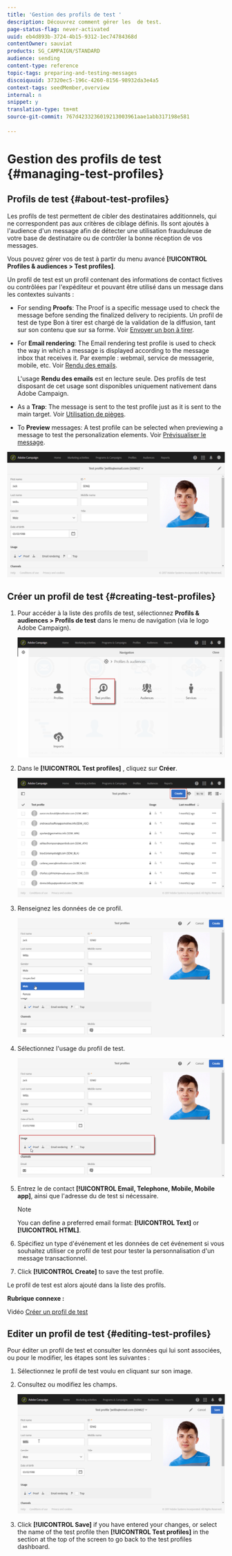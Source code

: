 ```yaml
---
title: 'Gestion des profils de test '
description: Découvrez comment gérer les  de test.
page-status-flag: never-activated
uuid: eb4d893b-3724-4b15-9312-1ec74784368d
contentOwner: sauviat
products: SG_CAMPAIGN/STANDARD
audience: sending
content-type: reference
topic-tags: preparing-and-testing-messages
discoiquuid: 37320ec5-196c-4260-8156-98932da3e4a5
context-tags: seedMember,overview
internal: n
snippet: y
translation-type: tm+mt
source-git-commit: 767d4233236019213003961aae1abb317198e581

---
```



# Gestion des profils de test  {#managing-test-profiles}

## Profils de test {#about-test-profiles}

Les profils de test permettent de cibler des destinataires additionnels, qui ne correspondent pas aux critères de ciblage définis. Ils sont ajoutés à l&#39;audience d&#39;un message afin de détecter une utilisation frauduleuse de votre base de destinataire ou de contrôler la bonne réception de vos messages.

Vous pouvez gérer vos  de test à partir du menu avancé **[!UICONTROL Profiles & audiences > Test profiles]**.

Un profil de test est un profil contenant des informations de contact fictives ou contrôlées par l&#39;expéditeur et pouvant être utilisé dans un message dans les contextes suivants :

* For sending **Proofs**: The Proof is a specific message used to check the message before sending the finalized delivery to recipients. Un profil de test de type Bon à tirer est chargé de la validation de la diffusion, tant sur son contenu que sur sa forme. Voir [Envoyer un bon à tirer](../../sending/using/sending-proofs.md).
* For **Email rendering**: The Email rendering test profile is used to check the way in which a message is displayed according to the message inbox that receives it. Par exemple : webmail, service de messagerie, mobile, etc. Voir [Rendu des emails](../../sending/using/email-rendering.md).

   L&#39;usage **Rendu des emails** est en lecture seule. Des profils de test disposant de cet usage sont disponibles uniquement nativement dans Adobe Campaign.

* As a **Trap**: The message is sent to the test profile just as it is sent to the main target. Voir [Utilisation de pièges](../../sending/using/using-traps.md).
* To **Preview** messages: A test profile can be selected when previewing a message to test the personalization elements. Voir [Prévisualiser le message](/help/sending/using/previewing-messages.md).

![](assets/test_profile.png)

## Créer un profil de test {#creating-test-profiles}

1. Pour accéder à la liste des profils de test, sélectionnez **Profils &amp; audiences > Profils de test** dans le menu de navigation (via le logo Adobe Campaign).

   ![](assets/test_profile_creation_1.png)

1. Dans le **[!UICONTROL Test profiles]** , cliquez sur **Créer**.

   ![](assets/test_profile_creation_2.png)

1. Renseignez les données de ce profil.

   ![](assets/test_profile_creation_3.png)

1. Sélectionnez l&#39;usage du profil de test.

   ![](assets/test_profile_creation_4.png)

1. Entrez le  de contact **[!UICONTROL Email, Telephone, Mobile, Mobile app]**, ainsi que l&#39;adresse  du de test si nécessaire.

   >[!NOTE]
   >
   >You can define a preferred email format: **[!UICONTROL Text]** or **[!UICONTROL HTML]**.

1. Spécifiez un type d&#39;événement et les données de cet événement si vous souhaitez utiliser ce profil de test pour tester la personnalisation d&#39;un message transactionnel.
1. Click **[!UICONTROL Create]** to save the test profile.

Le profil de test est alors ajouté dans la liste des profils.

**Rubrique connexe :**

Vidéo [Créer un profil de test](https://docs.adobe.com/content/help/en/campaign-learn/campaign-standard-tutorials/profiles-and-audiences/test-profiles.html)

## Editer un profil de test {#editing-test-profiles}

Pour éditer un profil de test et consulter les données qui lui sont associées, ou pour le modifier, les étapes sont les suivantes :

1. Sélectionnez le profil de test voulu en cliquant sur son image.
1. Consultez ou modifiez les champs.

   ![](assets/test_profile_edit.png)

1. Click **[!UICONTROL Save]** if you have entered your changes, or select the name of the test profile then **[!UICONTROL Test profiles]** in the section at the top of the screen to go back to the test profiles dashboard.
